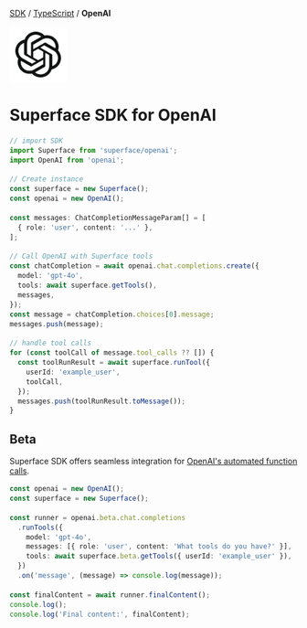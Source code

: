 [SDK](../../../) / [TypeScript](../../) / **OpenAI**

<div style="display: flex; align-items: center;">
  <img src="https://github.com/superfaceai/sdk/raw/main/docs/logos/openai.png" alt="OpenAI" width="100" height="100" />
</div>

# Superface SDK for OpenAI

```ts
// import SDK
import Superface from 'superface/openai';
import OpenAI from 'openai';

// Create instance
const superface = new Superface();
const openai = new OpenAI();

const messages: ChatCompletionMessageParam[] = [
  { role: 'user', content: '...' },
];

// Call OpenAI with Superface tools
const chatCompletion = await openai.chat.completions.create({
  model: 'gpt-4o',
  tools: await superface.getTools(),
  messages,
});
const message = chatCompletion.choices[0].message;
messages.push(message);

// handle tool calls
for (const toolCall of message.tool_calls ?? []) {
  const toolRunResult = await superface.runTool({
    userId: 'example_user',
    toolCall,
  });
  messages.push(toolRunResult.toMessage());
}
```

## Beta

Superface SDK offers seamless integration for [OpenAI's automated function calls](https://github.com/openai/openai-node?tab=readme-ov-file#automated-function-calls).

```ts
const openai = new OpenAI();
const superface = new Superface();

const runner = openai.beta.chat.completions
  .runTools({
    model: 'gpt-4o',
    messages: [{ role: 'user', content: 'What tools do you have?' }],
    tools: await superface.beta.getTools({ userId: 'example_user' }),
  })
  .on('message', (message) => console.log(message));

const finalContent = await runner.finalContent();
console.log();
console.log('Final content:', finalContent);
```
